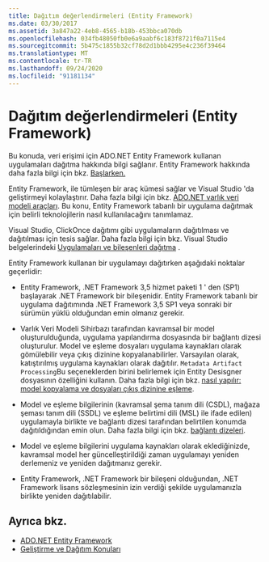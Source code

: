 ```yaml
---
title: Dağıtım değerlendirmeleri (Entity Framework)
ms.date: 03/30/2017
ms.assetid: 3a847a22-4eb8-4565-b18b-453bbca070db
ms.openlocfilehash: 034fb48050fb0e6a9aabf6c183f8721f0a7115e4
ms.sourcegitcommit: 5b475c1855b32cf78d2d1bbb4295e4c236f39464
ms.translationtype: MT
ms.contentlocale: tr-TR
ms.lasthandoff: 09/24/2020
ms.locfileid: "91181134"
---
```

# <a name="deployment-considerations-entity-framework"></a>Dağıtım değerlendirmeleri (Entity Framework)

Bu konuda, veri erişimi için ADO.NET Entity Framework kullanan uygulamaları dağıtma hakkında bilgi sağlanır. Entity Framework hakkında daha fazla bilgi için bkz. [Başlarken.](getting-started.md)  
  
 Entity Framework, ile tümleşen bir araç kümesi sağlar ve Visual Studio 'da geliştirmeyi kolaylaştırır. Daha fazla bilgi için bkz. [ADO.NET varlık veri modeli araçları](/previous-versions/dotnet/netframework-4.0/bb399249(v=vs.100)). Bu konu, Entity Framework tabanlı bir uygulama dağıtmak için belirli teknolojilerin nasıl kullanılacağını tanımlamaz.  
  
 Visual Studio, ClickOnce dağıtımı gibi uygulamaların dağıtılması ve dağıtılması için tesis sağlar. Daha fazla bilgi için bkz. Visual Studio belgelerindeki [Uygulamaları ve bileşenleri dağıtma](/visualstudio/deployment/deploying-applications-services-and-components) .  
  
 Entity Framework kullanan bir uygulamayı dağıtırken aşağıdaki noktalar geçerlidir:  
  
- Entity Framework, .NET Framework 3,5 hizmet paketi 1 ' den (SP1) başlayarak .NET Framework bir bileşenidir. Entity Framework tabanlı bir uygulama dağıtımında .NET Framework 3,5 SP1 veya sonraki bir sürümün yüklü olduğundan emin olmanız gerekir.  
  
- Varlık Veri Modeli Sihirbazı tarafından kavramsal bir model oluşturulduğunda, uygulama yapılandırma dosyasında bir bağlantı dizesi oluşturulur. Model ve eşleme dosyaları uygulama kaynakları olarak gömülebilir veya çıkış dizinine kopyalanabilirler. Varsayılan olarak, katıştırılmış uygulama kaynakları olarak dağıtılır. `Metadata Artifact Processing`Bu seçeneklerden birini belirlemek için Entity Desisgner dosyasının özelliğini kullanın. Daha fazla bilgi için bkz. [nasıl yapılır: model kopyalama ve dosyaları çıkış dizinine eşleme](/previous-versions/dotnet/netframework-4.0/cc716709(v=vs.100)).  
  
- Model ve eşleme bilgilerinin (kavramsal şema tanım dili (CSDL), mağaza şeması tanım dili (SSDL) ve eşleme belirtimi dili (MSL) ile ifade edilen) uygulamayla birlikte ve bağlantı dizesi tarafından belirtilen konumda dağıtıldığından emin olun. Daha fazla bilgi için bkz. [bağlantı dizeleri](connection-strings.md).  
  
- Model ve eşleme bilgilerini uygulama kaynakları olarak eklediğinizde, kavramsal model her güncelleştirildiği zaman uygulamayı yeniden derlemeniz ve yeniden dağıtmanız gerekir.  
  
- Entity Framework, .NET Framework bir bileşeni olduğundan, .NET Framework lisans sözleşmesinin izin verdiği şekilde uygulamanızla birlikte yeniden dağıtılabilir.  
  
## <a name="see-also"></a>Ayrıca bkz.

- [ADO.NET Entity Framework](index.md)
- [Geliştirme ve Dağıtım Konuları](development-and-deployment-considerations.md)
